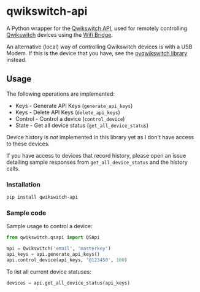 # qwikswitch-api

A Python wrapper for the [Qwikswitch API](https://qwikswitch.com/doc/), used for remotely controlling [Qwikswitch](https://qwikswitch.com/) devices using the [Wifi Bridge](https://www.qwikswitch.co.za/products/wifi-bridge).

An alternative (local) way of controlling Qwikswitch devices is with a USB Modem.  If this is the device that you have, see the [pyqwikswitch library](https://github.com/kellerza/pyqwikswitch) instead.

## Usage

The following operations are implemented:
* Keys - Generate API Keys (`generate_api_keys`)
* Keys - Delete API Keys (`delete_api_keys`)
* Control - Control a device (`control_device`)
* State - Get all device status (`get_all_device_status`)

Device history is *not* implemented in this library yet as I don't have access to these devices.  

If you have access to devices that record history, please open an issue detailing sample responses from `get_all_device_status` and the history calls. 

### Installation

```bash
pip install qwikswitch-api
```

### Sample code

Sample usage to control a device:

```python
from qwikswitch.qsapi import QSApi

api = Qwikswitch('email', 'masterkey')
api_keys = api.generate_api_keys()
api.control_device(api_keys, '@123450', 100)
```

To list all current device statuses:

```python
devices = api.get_all_device_status(api_keys)
```

